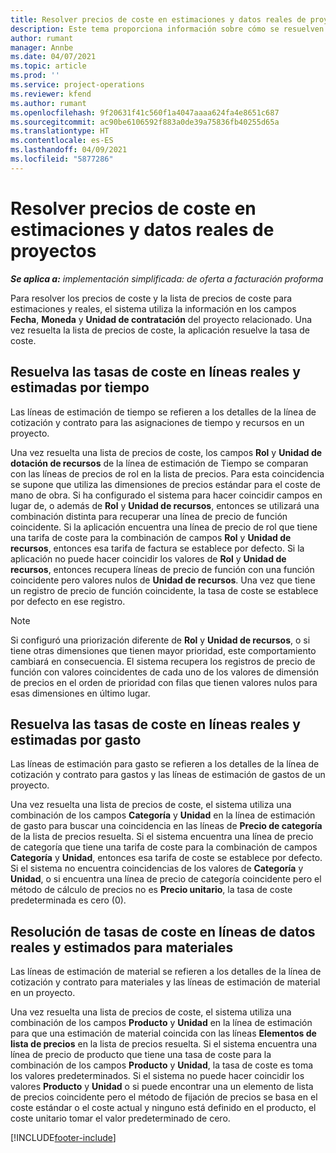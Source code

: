 ```yaml
---
title: Resolver precios de coste en estimaciones y datos reales de proyectos
description: Este tema proporciona información sobre cómo se resuelven los precios de coste en las estimaciones y los datos reales del proyecto.
author: rumant
manager: Annbe
ms.date: 04/07/2021
ms.topic: article
ms.prod: ''
ms.service: project-operations
ms.reviewer: kfend
ms.author: rumant
ms.openlocfilehash: 9f20631f41c560f1a4047aaaa624fa4e8651c687
ms.sourcegitcommit: ac90be6106592f883a0de39a75836fb40255d65a
ms.translationtype: HT
ms.contentlocale: es-ES
ms.lasthandoff: 04/09/2021
ms.locfileid: "5877286"
---
```

# <a name="resolve-cost-prices-on-project-estimates-and-actuals"></a>Resolver precios de coste en estimaciones y datos reales de proyectos 

_**Se aplica a:** implementación simplificada: de oferta a facturación proforma_

Para resolver los precios de coste y la lista de precios de coste para estimaciones y reales, el sistema utiliza la información en los campos **Fecha**, **Moneda** y **Unidad de contratación** del proyecto relacionado. Una vez resuelta la lista de precios de coste, la aplicación resuelve la tasa de coste.

## <a name="resolving-cost-rates-on-actual-and-estimate-lines-for-time"></a>Resuelva las tasas de coste en líneas reales y estimadas por tiempo

Las líneas de estimación de tiempo se refieren a los detalles de la línea de cotización y contrato para las asignaciones de tiempo y recursos en un proyecto.

Una vez resuelta una lista de precios de coste, los campos **Rol** y **Unidad de dotación de recursos** de la línea de estimación de Tiempo se comparan con las líneas de precios de rol en la lista de precios. Para esta coincidencia se supone que utiliza las dimensiones de precios estándar para el coste de mano de obra. Si ha configurado el sistema para hacer coincidir campos en lugar de, o además de **Rol** y **Unidad de recursos**, entonces se utilizará una combinación distinta para recuperar una línea de precio de función coincidente. Si la aplicación encuentra una línea de precio de rol que tiene una tarifa de coste para la combinación de campos **Rol** y **Unidad de recursos**, entonces esa tarifa de factura se establece por defecto. Si la aplicación no puede hacer coincidir los valores de **Rol** y **Unidad de recursos**, entonces recupera líneas de precio de función con una función coincidente pero valores nulos de **Unidad de recursos**. Una vez que tiene un registro de precio de función coincidente, la tasa de coste se establece por defecto en ese registro. 

> [!NOTE]
> Si configuró una priorización diferente de **Rol** y **Unidad de recursos**, o si tiene otras dimensiones que tienen mayor prioridad, este comportamiento cambiará en consecuencia. El sistema recupera los registros de precio de función con valores coincidentes de cada uno de los valores de dimensión de precios en el orden de prioridad con filas que tienen valores nulos para esas dimensiones en último lugar.

## <a name="resolving-cost-rates-on-actual-and-estimate-lines-for-expense"></a>Resuelva las tasas de coste en líneas reales y estimadas por gasto

Las líneas de estimación para gasto se refieren a los detalles de la línea de cotización y contrato para gastos y las líneas de estimación de gastos de un proyecto.

Una vez resuelta una lista de precios de coste, el sistema utiliza una combinación de los campos **Categoría** y **Unidad** en la línea de estimación de gasto para buscar una coincidencia en las líneas de **Precio de categoría** de la lista de precios resuelta. Si el sistema encuentra una línea de precio de categoría que tiene una tarifa de coste para la combinación de campos **Categoría** y **Unidad**, entonces esa tarifa de coste se establece por defecto. Si el sistema no encuentra coincidencias de los valores de **Categoría** y **Unidad**, o si encuentra una línea de precio de categoría coincidente pero el método de cálculo de precios no es **Precio unitario**, la tasa de coste predeterminada es cero (0).

## <a name="resolving-cost-rates-on-actual-and-estimate-lines-for-material"></a>Resolución de tasas de coste en líneas de datos reales y estimados para materiales

Las líneas de estimación de material se refieren a los detalles de la línea de cotización y contrato para materiales y las líneas de estimación de material en un proyecto.

Una vez resuelta una lista de precios de coste, el sistema utiliza una combinación de los campos **Producto** y **Unidad** en la línea de estimación para que una estimación de material coincida con las líneas **Elementos de lista de precios** en la lista de precios resuelta. Si el sistema encuentra una línea de precio de producto que tiene una tasa de coste para la combinación de los campos **Producto** y **Unidad**, la tasa de coste es toma los valores predeterminados. Si el sistema no puede hacer coincidir los valores **Producto** y **Unidad** o si puede encontrar una un elemento de lista de precios coincidente pero el método de fijación de precios se basa en el coste estándar o el coste actual y ninguno está definido en el producto, el coste unitario tomar el valor predeterminado de cero.


[!INCLUDE[footer-include](../../includes/footer-banner.md)]
